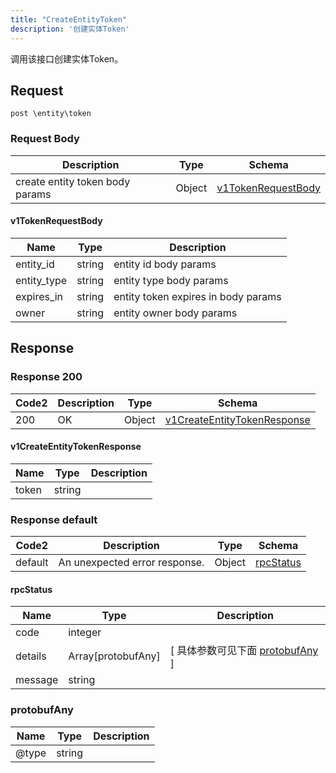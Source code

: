 ```yaml
---
title: "CreateEntityToken"
description: '创建实体Token'
---
```

调用该接口创建实体Token。

## Request

```
post \entity\token
```

### Request Body 
| Description | Type | Schema |
| ----------- | ------ | ------ |
| create entity token  body params | Object | [v1TokenRequestBody](#v1TokenRequestBody) |

#### v1TokenRequestBody

| Name | Type | Description | 
| ---- | ---- | ----------- |     
| entity_id | string | entity id  body params |      
| entity_type | string | entity type  body params |      
| expires_in | string | entity token expires in  body params |      
| owner | string | entity owner  body params |   



## Response

### Response  200 
| Code2 | Description | Type | Schema |
| ---- | ----------- | ------ | ------ |
| 200 | OK | Object | [v1CreateEntityTokenResponse](#v1CreateEntityTokenResponse) |

#### v1CreateEntityTokenResponse

| Name | Type | Description | 
| ---- | ---- | ----------- |     
| token | string |  |   



### Response  default 
| Code2 | Description | Type | Schema |
| ---- | ----------- | ------ | ------ |
| default | An unexpected error response. | Object | [rpcStatus](#rpcStatus) |

#### rpcStatus

| Name | Type | Description | 
| ---- | ---- | ----------- |     
| code | integer |  |          
| details | Array[protobufAny] |  [ 具体参数可见下面 [protobufAny](#protobufAny) ] |       
| message | string |  |   

### protobufAny
| Name | Type | Description | 
| ---- | ---- | ----------- |     
| @type | string |  |   



